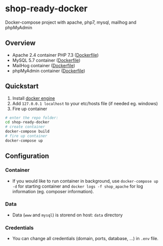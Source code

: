 # shop-ready-docker
Docker-compose project with apache, php7, mysql, mailhog and phpMyAdmin

## Overview

- Apache 2.4 container PHP 7.3 ([Dockerfile](container/apache_php7/Dockerfile))
- MySQL 5.7 container ([Dockerfile](https://github.com/docker-library/mysql/blob/883703dfb30d9c197e0059a669c4bb64d55f6e0d/5.7/Dockerfile))
- MailHog container ([Dockerfile](https://github.com/mailhog/MailHog/blob/master/Dockerfile))
- phpMyAdmin container ([Dockerfile](https://hub.docker.com/r/phpmyadmin/phpmyadmin/~/dockerfile/))

## Quickstart
1. Install [docker engine](https://docs.docker.com/engine/installation/)
2. Add `127.0.0.1 localhost` to your etc/hosts file (if needed eg. windows)
3. Fire up container
```bash
# enter the repo folder:
cd shop-ready-docker
# create container
docker-compose build
# fire up container
docker-compose up
```



## Configuration


### Container
- If you would like to run container in background, use `docker-compose up -d` for starting container and `docker logs -f shop_apache` for log information (eg. composer information).

### Data
- Data (`www` and `mysql`) is storend on host: `data` directory

### Credentials
- You can change all credentials (domain, ports, database, ...) in `.env` file.



